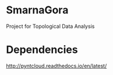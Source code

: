 # SmarnaGora
Project for Topological Data Analysis

# Dependencies
http://pyntcloud.readthedocs.io/en/latest/